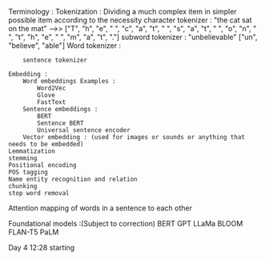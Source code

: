 

Terminology :
    Tokenization : Dividing a much complex item in simpler possible item according to the necessity
        character tokenizer : 
            "the cat sat on the mat" -->> 
            ["T", "h", "e", " ", "c", "a", "t", " ", "s", "a", "t", " ", "o", "n", " ", "t", "h", "e", " ", "m", "a", "t", "."]
        subword tokenizer :
            "unbelievable"
            ["un", "believe", "able"]
        Word tokenizer :
            
        sentence tokenizer

    Embedding :
        Word embeddings Examples :
            Word2Vec
            Glove
            FastText
        Sentence embeddings :
            BERT
            Sentence BERT
            Universal sentence encoder
        Vector embedding : (used for images or sounds or anything that needs to be embedded)
    Lemmatization
    stemming
    Positional encoding
    POS tagging
    Name entity recognition and relation
    chunking
    stop word removal



Attention mapping of words in a sentence to each other 


Foundational models :(Subject to correction)
    BERT 
    GPT
    LLaMa
    BLOOM
    FLAN-T5
    PaLM


Day 4 12:28 starting 
